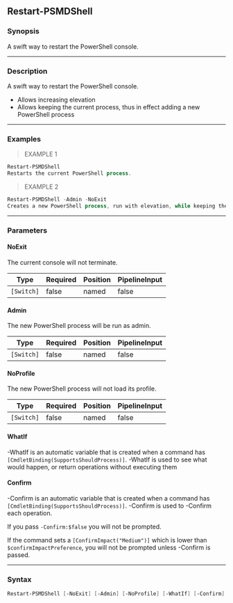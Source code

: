 Restart-PSMDShell
-----------------

### Synopsis
A swift way to restart the PowerShell console.

---

### Description

A swift way to restart the PowerShell console.
- Allows increasing elevation
- Allows keeping the current process, thus in effect adding a new PowerShell process

---

### Examples
> EXAMPLE 1

```PowerShell
Restart-PSMDShell
Restarts the current PowerShell process.
```
> EXAMPLE 2

```PowerShell
Restart-PSMDShell -Admin -NoExit
Creates a new PowerShell process, run with elevation, while keeping the current console around.
```

---

### Parameters
#### **NoExit**
The current console will not terminate.

|Type      |Required|Position|PipelineInput|
|----------|--------|--------|-------------|
|`[Switch]`|false   |named   |false        |

#### **Admin**
The new PowerShell process will be run as admin.

|Type      |Required|Position|PipelineInput|
|----------|--------|--------|-------------|
|`[Switch]`|false   |named   |false        |

#### **NoProfile**
The new PowerShell process will not load its profile.

|Type      |Required|Position|PipelineInput|
|----------|--------|--------|-------------|
|`[Switch]`|false   |named   |false        |

#### **WhatIf**
-WhatIf is an automatic variable that is created when a command has ```[CmdletBinding(SupportsShouldProcess)]```.
-WhatIf is used to see what would happen, or return operations without executing them
#### **Confirm**
-Confirm is an automatic variable that is created when a command has ```[CmdletBinding(SupportsShouldProcess)]```.
-Confirm is used to -Confirm each operation.

If you pass ```-Confirm:$false``` you will not be prompted.

If the command sets a ```[ConfirmImpact("Medium")]``` which is lower than ```$confirmImpactPreference```, you will not be prompted unless -Confirm is passed.

---

### Syntax
```PowerShell
Restart-PSMDShell [-NoExit] [-Admin] [-NoProfile] [-WhatIf] [-Confirm] [<CommonParameters>]
```
